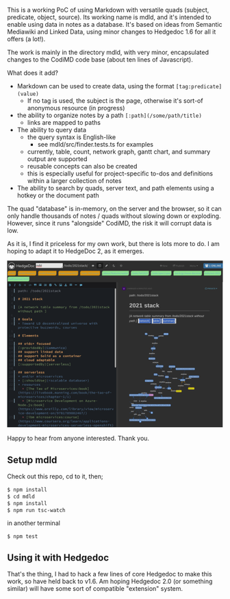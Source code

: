 
This is a working PoC of using Markdown with versatile quads (subject, predicate, object, source).
Its working name is mdld,
and it's intended to enable using data in notes as a database.
It's based on ideas from Semantic Mediawiki and Linked Data, 
using minor changes to Hedgedoc 1.6 for all it offers (a lot!).

The work is mainly in the directory mdld, with very minor, 
encapsulated changes to the CodiMD code base (about ten lines of Javascript).

What does it add?

* Markdown can be used to create data, using the format `[tag:predicate](value)`
  * If no tag is used, the subject is the page, otherwise it's sort-of anonymous resource (in progress)
* the ability to organize notes by a path `[:path](/some/path/title)`
  * links are mapped to paths
* The ability to query data 
  * the query syntax is English-like
    * see mdld/src/finder.tests.ts for examples
  * currently, table, count, network graph, gantt chart, and summary output are supported
  * reusable concepts can also be created
  * this is especially useful for project-specific to-dos and definitions within a larger collection of notes
* The ability to search by quads, server text, and path elements using a hotkey or the document path

The quad "database" is in-memory, on the server and the browser, 
so it can only handle thousands of notes / quads without slowing down or exploding.
However, since it runs "alongside" CodiMD, the risk it will corrupt data is low.

As it is, I find it priceless for my own work, but there is lots more to do. 
I am hoping to adapt it to HedgeDoc 2, as it emerges.

![Screenshot](Screenshot.png)

Happy to hear from anyone interested. 
Thank you.

## Setup mdld

Check out this repo, cd to it, then;
```
$ npm install
$ cd mdld
$ npm install
$ npm run tsc-watch
```
in another terminal
```
$ npm test
```


## Using it with Hedgedoc

That's the thing, I had to hack a few lines of core Hedgedoc to make this work, so have held back to v1.6. Am hoping Hedgedoc 2.0 (or something similar) will have some sort of compatible "extension" system.

